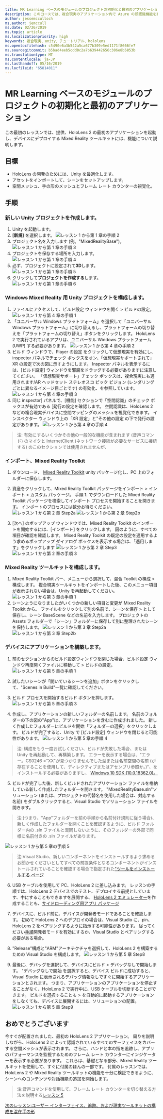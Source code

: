 ```yaml
---
title: MR Learning ベースのモジュールのプロジェクトの初期化と最初のアプリケーション
description: このコースでは、複合現実のアプリケーション内で Azure の顔認識機能を実装する方法について説明します。
author: jessemcculloch
ms.author: jemccull
ms.date: 02/26/2019
ms.topic: article
ms.localizationpriority: high
keywords: 複合現実、unity、チュートリアル、hololens
ms.openlocfilehash: c5490e6a3b542a5ca677b309e5ed1171f8666fe7
ms.sourcegitcommit: b5bad4eeb5cdd0c2a7b639442656c306e8b5853b
ms.translationtype: MT
ms.contentlocale: ja-JP
ms.lasthandoff: 05/16/2019
ms.locfileid: "65814011"
---
```

# <a name="mr-learning-base-module---project-initialization-and-first-application"></a>MR Learning ベースのモジュールのプロジェクトの初期化と最初のアプリケーション

この最初のレッスンでは、提供、HoloLens 2 の最初のアプリケーションを起動し、デバイスにデプロイする Mixed Reality ツールキットには、機能について説明します。

## <a name="objectives"></a>目標

* HoloLens の開発のためには、Unity を最適化します。
* アセットをインポートして、シーンをセットアップします。
* 空間メッシュ、手の形のメッシュとフレーム レート カウンターの視覚化。

## <a name="instructions"></a>手順

### <a name="create-new-unity-project"></a>新しい Unity プロジェクトを作成します。

1. Unity を起動します。
2. **[新規]** を選択します。
![レッスン 1 から第 1 章の手順 2](images/Lesson1Chapter1Step2.JPG)
3. プロジェクト名を入力します (例。"MixedRealityBase")。
![レッスン 1 から第 1 章の手順 3](images/Lesson1Chapter1Step3.JPG)
4. プロジェクトを保存する場所を入力します。
![レッスン 1 から第 1 章の手順 4](images/Lesson1Chapter1Step4.JPG)
5. 必ず、プロジェクトに設定されて**3D**します。
![レッスン 1 から第 1 章の手順 5](images/Lesson1Chapter1Step5.JPG)
6. クリックして**プロジェクトを作成する**します。
![レッスン 1 から第 1 章の手順 6](images/Lesson1Chapter1Step6.JPG)

### <a name="configure-the-unity-project-for-windows-mixed-reality"></a>Windows Mixed Reality 用 Unity プロジェクトを構成します。

1. ファイルにアクセスして、ビルド設定 ウィンドウを開く > ビルドの設定。
![レッスン 1 から第 4 章の手順 1](images/Lesson1Chapter4Step1.JPG)
2. 「ユニバーサル Windows プラットフォーム」を選択して「ユニバーサル Windows プラットフォーム」に切り替えるし、プラットフォームの切り替えを「プラットフォームの切り替え」ボタンをクリックします。 HoloLens 2 で実行されているアプリは、ユニバーサル Windows プラットフォーム (UWP) する必要があります。
![レッスン 1 から第 4 章の手順 2](images/Lesson1Chapter4Step2.JPG)
3. ビルド ウィンドウで、Player の設定 をクリックして仮想現実を有効にし、inspector パネルでチェック ボックスをオン、「仮想現実サポートされて」XR の設定で次の図に示すようにします。 Inspector パネルを表示するには、[ビルド設定] ウィンドウを邪魔をドラッグする必要がありますに注意してください。 「仮想現実サポート」チェック ボックスは、複合現実にも適用されます/AR ヘッドセット ステレオスコ ピック ビジョン (レンダリングごとに異なるイメージ目ごとです) の有効化、を参照しています。![レッスン 1 から第 4 章の手順 3](images/Lesson1Chapter4Step3.JPG)
4. 同じ inspector] パネルで、[機能] セクションで「空間認識」のチェック ボックスが有効である [発行の設定を確認します。 空間認識は、HoloLens 2 などの複合現実デバイスに空間マッピングのメッシュを視覚化できます。 インスペクター ウィンドウ上の「XR 設定」と"その他の設定 の下で発行の設定があります。
![レッスン 1 から第 4 章の手順 4](images/Lesson1Chapter4Step4.JPG)

> 注: 有効にするいくつかその他の一般的な機能が含まれます (音声コマンド) のマイクと InternetClient (ネットワーク接続が必要なサービスに接続する) のこのセクションでは使用されませんが、

### <a name="import-the-mixed-reality-toolkit"></a>インポート、Mixed Reality Toolkit

1. ダウンロード、 [Mixed Reality Toolkit](https://github.com/Microsoft/MixedRealityToolkit-Unity/releases/download/v2.0.0-RC1/Microsoft.MixedReality.Toolkit.Unity.Foundation-v2.0.0-RC1.unitypackage) unity パッケージ化し、PC 上のフォルダーに保存します。

2. 資産をクリックして、Mixed Reality Toolkit パッケージをインポート > インポート > カスタム パッケージ。 手順 1. でダウンロードした Mixed Reality Toolkit パッケージを検索してインポート プロセスを開始することを開きます。 インポートのプロセスには数分お待ちください。
    ![レッスン 1 から第 2 章 Step2a](images/Lesson1Chapter2Step2a.JPG) ![レッスン 1 から第 2 章 Step2b](images/Lesson1Chapter2Step2b.JPG)

3. [次へ] のポップアップ ウィンドウでは、Mixed Reality Toolkit のインポートを開始するには、[インポート] をクリックします。 図のように、すべての項目が確認を確認します。 Mixed Reality Toolkit の既定の設定を適用するよう求めるポップアップ ダイアログ ボックスを表示する場合は、「適用します」をクリックします
    ![レッスン 1 から第 2 章 Step3](images/Lesson1Chapter2Step3.JPG) ![レッスン 1 から第 2 章の手順 3](images/Lesson1Chapter2Step3b.JPG)

### <a name="configure-the-mixed-reality-toolkit"></a>Mixed Reality ツールキットを構成します。

1. Mixed Reality Toolkit バー、メニューから選択して、混合 Toolkit の構成 > 構成します。 複合現実ツールキットをインポートした後、このメニュー項目が表示されない場合は、Unity を再起動してください。
![レッスン 1 から第 3 章の手順 1](images/Lesson1Chapter3Step1.JPG)
2. シーンようになりましたがいくつかの新しい項目と変更が Mixed Reality Toolkit から。 ファイルをクリックして別の名前で、シーンを保存 > として保存し、シーン BaseScene などの名前を入力します。 プロジェクトの Assets フォルダーで「シーン」フォルダーに保存して別に整理されたシーンを保持します。
![レッスン 1 から第 3 章 Step2a](images/Lesson1Chapter3Step2a.JPG)
![レッスン 1 から第 3 章 Step2b](images/Lesson1Chapter3Step2b.JPG)

### <a name="build-your-application-to-your-device"></a>デバイスにアプリケーションを構築します。

1. 前のセクションからのビルド設定ウィンドウを閉じた場合、ビルド設定 ウィンドウ再度開くファイルに移動して > ビルドの設定。
    ![レッスン 1 から第 5 章の手順 1](images/Lesson1Chapter5Step1.JPG)

2. 試したいシーンが「開いているシーンを追加」ボタンをクリックして、"Scenes in Build"一覧に確認してください。

3. ビルド プロセスを開始するビルド ボタンを押します。
    ![レッスン 1 から第 5 章の手順 3](images/Lesson1Chapter5Step3.JPG)

4. 作成し、アプリケーションの新しいフォルダーの名前します。 名前のフォルダーの下の図の"App"は、アプリケーションを含むに作成されました。 新しく作成したフォルダーにビルドを開始「フォルダーの選択」をクリックします。 ビルドが完了すると、Unity で [ビルド設定] ウィンドウを閉じると可能性があります。 
    ![レッスン 1 から第 5 章の手順 4](images/Lesson1Chapter5Step4.JPG)

  > 注: 構成をもう一度お試しください、ビルドが失敗した場合、または Unity を再起動して、再構築します。 エラーを表示する場合は、"エラー。CS0246 ="XX"が見つかりませんでした型または名前空間の名前 (が存在することを使用して、ディレクティブまたはアセンブリ参照か。)"、をインストールする必要がありますし、 [Windows 10 SDK (10.0.18362.0)。](<https://developer.microsoft.com/en-us/windows/downloads/windows-10-sdk>)
  >

5. ビルドが完了した後、新しくビルドされたアプリケーション ファイルを格納している新しく作成したフォルダーを開きます。 "MixedRealityBase.sln"ソリューション (または、プロジェクトの代替名を使用した場合は、対応する名前) をダブルクリックすると、Visual Studio でソリューション ファイルを開きます。

  > 注:(つまり、"App"フォルダーを前の手順から名前付け規則に従う場合)、新しく作成したフォルダーを開くことを確認するように、ビルド フォルダー内の .sln ファイルと混同しないように、そのフォルダーの外部で同様に名前付きの .sln ファイルがあります。 

![レッスン 1 から第 5 章の手順 5](images/Lesson1Chapter5Step5.JPG)

  > 注:Visual Studio、新しいコンポーネントをインストールするよう求めるお聞かせくださいとしてすべての前提条件となるコンポーネントがインストールされていることを確認する場合で指定された["ツールをインストールする ページ](install-the-tools.md)

6. USB ケーブルを使用して PC、HoloLens 2 に差し込みます。 レッスンの手順では、HoloLens 2 デバイスでのテスト、デプロイする前提としています、中にすることもできますを展開する、 [HoloLens 2 エミュレーター](using-the-hololens-emulator.md)を作成することも、[サイドローディング用アプリ パッケージ](<https://docs.microsoft.com/en-us/windows/uwp/packaging/packaging-uwp-apps>)

7. デバイスに、ビルド前に、デバイスが開発者モードであることを確認します。 初めて HoloLens 2 へのデプロイの場合は、Visual Studio に、pin、HoloLens 2 をペアリングするように指示する可能性があります。 従ってください[手順](https://docs.microsoft.com/en-us/windows/mixed-reality/using-visual-studio)開発者モードを有効にするか、Visual Studio とペアリングする必要がある場合。

8. "Release"構成と"ARM"アーキテクチャを選択して、HoloLens 2 を構築するための Visual Studio を構成します。
    ![レッスン 1 から第 5 章 Step8](images/Lesson1Chapter5Step8.JPG)

9. 最後に、デバッグを選択して、デバイスにビルド > デバッグなしで開始します。 "デバッグなしで開始 を選択すると、デバイス ビルドに成功すると、Visual Studio に表示されるデバッグ情報なしですぐに開始するアプリケーションとされます。 つまり、アプリケーションのアプリケーションを停止することがなく、HoloLens 2 で実行中に、USB ケーブルを切断することができます。 ビルドを選択することも > を自動的に起動するアプリケーションをしなくても、デバイスに展開するには、ソリューションの配置。
    ![レッスン 1 から第 5 章 Step9](images/Lesson1Chapter5Step9.JPG)

## <a name="congratulations"></a>おめでとうございます

今すぐが配置されました、最初の HoloLens 2 アプリケーション。 周りを説明しながら、HoloLens 2 によって認識されているすべてのサーフェイスをカバーする空間メッシュが表示されます。 さらに、ハンドと本の指を追跡し、アプリのパフォーマンスを監視するためのフレーム レート カウンターにインジケーターを表示する必要があります。 これらは、基礎となる部分、Mixed Reality ツールキットを使用して、すぐに付属のほんの一部です。 付属のレッスンでは、HoloLens 2 や Mixed Reality ツールキットの機能を十分に検証できるように、シーンへのコンテンツや対話機能の追加を開始します。

>注:音声コマンドを使用して、フレーム レート カウンターを切り替える方法を説明する[レッスン 5](mrlearning-base-ch5.md)

[次のレッスン:ユーザー インターフェイス、追跡、および現実ツールキットの構成を混在手の形](mrlearning-base-ch2.md)
